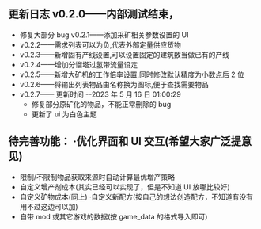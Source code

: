 ## 更新日志 v0.2.0——内部测试结束，

- 修复大部分 bug v0.2.1——添加采矿相关参数设置的 UI
- v0.2.2——需求列表可以为负,代表外部定量供应货物
- v0.2.3——新增固有产线设置,可以设置固定的建筑数当做已有的产线
- v0.2.4——增加分馏塔过氢带流量设定
- v0.2.5——新增大矿机的工作倍率设置,同时修改默认精度为小数点后 2 位
- v0.2.6——将输出列表物品由名称换为图标,便于查找需要物品
- v0.2.7—— 更新时间 --2023 年 5 月 16 日 01:00:29
  - 修复部分原矿化的物品，不能正常删除的 bug
  - 更新了 ui 为白色主题

## 待完善功能： ·优化界面和 UI 交互(希望大家广泛提意见)

- 限制/不限制物品获取来源时自动计算最优增产策略
- 自定义增产剂成本(其实已经可以实现了，但是不知道 UI 放哪比较好)
- 自定义矿物成本(同上) ·自定义新配方(按自己的想法创造配方，不知道有没有用不过这边可以加)
- 自带 mod 或其它游戏的数据(按 game_data 的格式导入即可)
